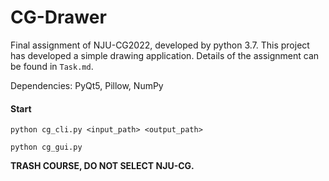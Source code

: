 # CG-Drawer

Final assignment of NJU-CG2022, developed by python 3.7. This project has developed a simple drawing application. Details of the assignment can be found in `Task.md`.

Dependencies: PyQt5, Pillow, NumPy

#### Start

```
python cg_cli.py <input_path> <output_path>
```

```
python cg_gui.py
```



**TRASH COURSE, DO NOT SELECT NJU-CG.**

